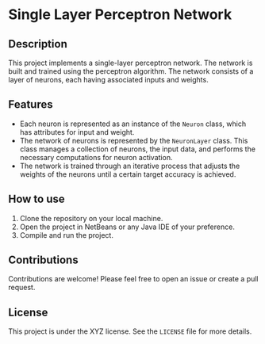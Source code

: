 # Single Layer Perceptron Network

## Description

This project implements a single-layer perceptron network. The network is built and trained using the perceptron algorithm. The network consists of a layer of neurons, each having associated inputs and weights.

## Features

- Each neuron is represented as an instance of the `Neuron` class, which has attributes for input and weight.
- The network of neurons is represented by the `NeuronLayer` class. This class manages a collection of neurons, the input data, and performs the necessary computations for neuron activation.
- The network is trained through an iterative process that adjusts the weights of the neurons until a certain target accuracy is achieved.

## How to use

1. Clone the repository on your local machine.
2. Open the project in NetBeans or any Java IDE of your preference.
3. Compile and run the project.

## Contributions

Contributions are welcome! Please feel free to open an issue or create a pull request.

## License

This project is under the XYZ license. See the `LICENSE` file for more details.
